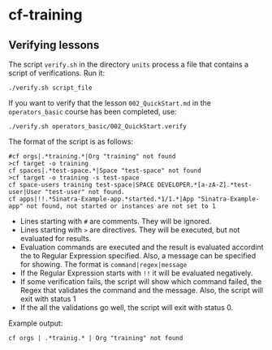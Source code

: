 # cf-training

## Verifying lessons

The script `verify.sh` in the directory `units` process a file that contains a script of verifications.
Run it:

```
./verify.sh script_file
```

If you want to verify that the lesson `002_QuickStart.md` in the `operators_basic` course has been completed, use:

```
./verify.sh operators_basic/002_QuickStart.verify
```

The format of the script is as follows:

```
#cf orgs|.*training.*|Org "training" not found
>cf target -o training
cf spaces|.*test-space.*|Space "test-space" not found
>cf target -o training -s test-space
cf space-users training test-space|SPACE DEVELOPER.*[a-zA-Z].*test-user|User "test-user" not found.
cf apps|!!.*Sinatra-Example-app.*started.*1/1.*|App "Sinatra-Example-app" not found, not started or instances are not set to 1
```

* Lines starting with `#` are comments. They will be ignored.
* Lines starting with `>` are directives. They will be executed, but not evaluated for results.
* Evaluation commands are executed and the result is evaluated accordint the to Regular Expression specified. Also, a message can be specified for showing. The format is `command|regex|message`
* If the Regular Expression starts with `!!` it will be evaluated negatively.
* If some verification fails, the script will show which command failed, the Regex that validates the command and the message. Also, the script will exit with status 1
* If the all the validations go well, the script will exit with status 0.

Example output:
```
cf orgs | .*trainig.* | Org "training" not found
```

